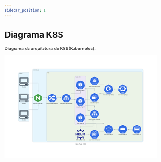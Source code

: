 ```yaml
---
sidebar_position: 1
---
```


# Diagrama K8S

Diagrama da arquitetura do K8S(Kubernetes).

![](./../../../static/img/arquitetura/infraestrutura/diagrama_k8s.png)